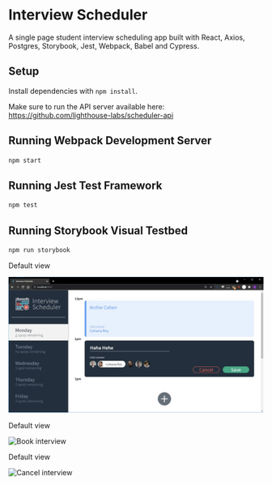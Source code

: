 # Interview Scheduler

A single page student interview scheduling app built with React, Axios, Postgres, Storybook, Jest, Webpack, Babel and Cypress.

## Setup

Install dependencies with `npm install`.

Make sure to run the API server available here: https://github.com/lighthouse-labs/scheduler-api

## Running Webpack Development Server

```sh
npm start
```

## Running Jest Test Framework

```sh
npm test
```

## Running Storybook Visual Testbed

```sh
npm run storybook
```

Default view

![Default View](https://github.com/bloomfieldj/lighthouse-labs-scheduler/blob/master/docs/book.jpg?raw=true)

Default view

![Book interview](https://github.com/bloomfieldj/lighthouse-labs-scheduler/blob/master/docs/book.png?raw=true)

Default view

![Cancel interview](https://github.com/bloomfieldj/lighthouse-labs-scheduler/blob/master/docs/cancel.png?raw=true)
